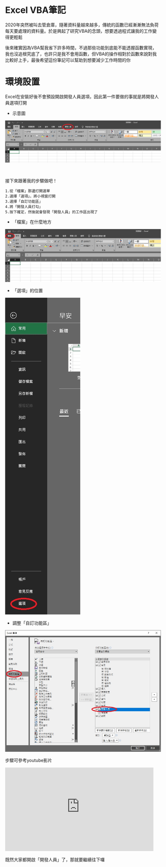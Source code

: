 # Excel VBA筆記

2020年突然被叫去管倉庫，隨著資料量越來越多，傳統的函數已經漸漸無法負荷每天要處理的資料量。於是興起了研究VBA的念頭，想要透過程式讓我的工作變得更輕鬆

後來確實因為VBA幫我省下許多時間，不過那些功能到底能不能透握函數實現，我也沒追根究底了，也許只是我不會用函數，但VBA的操作相對於函數來說對我比較好上手，最後希望這份筆記可以幫助到想要減少工作時間的你

# 環境設置

Excel在安裝好後不會預設開啟開發人員選項，因此第一件要做的事就是將開發人員選項打開

- 示意圖

![image](./img/開發人員in功能區.jpg)

<br/>

接下來跟著我的步驟做吧！

    1.從「檔案」那邊打開選單
    2.選擇「選項」，將小視窗打開
    3.選擇「自訂功能區」
    4.將「開發人員打勾」
    5.按下確定，然後就會發現「開發人員」的工作區出現了


* 「檔案」在什麼地方

![image](./img/ch0_前置準備/檔案在功能區中的位置.jpg)

- 「選項」的位置

![image](./img/ch0_前置準備/選項的位置.jpg)

- 調整「自訂功能區」

![image](./img/ch0_前置準備/自訂功能區的設定.jpg)

步驟可參考youtube影片

<iframe width="480" height="270" src="https://www.youtube-nocookie.com/embed/Koe_JvnvAcY" frameborder="0" allow="accelerometer; autoplay; clipboard-write; encrypted-media; gyroscope; picture-in-picture" allowfullscreen></iframe>

既然大家都開啟「開發人員」了，那就要繼續往下囉
